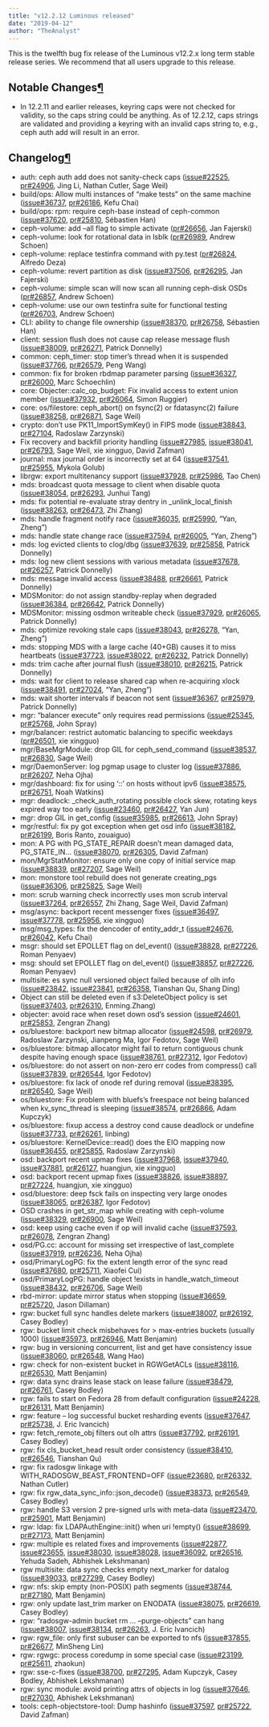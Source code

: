 ```yaml
---
title: "v12.2.12 Luminous released"
date: "2019-04-12"
author: "TheAnalyst"
---
```


This is the twelfth bug fix release of the Luminous v12.2.x long term stable release series. We recommend that all users upgrade to this release.

## Notable Changes[¶](#notable-changes "Permalink to this headline")

- In 12.2.11 and earlier releases, keyring caps were not checked for validity, so the caps string could be anything. As of 12.2.12, caps strings are validated and providing a keyring with an invalid caps string to, e.g., ceph auth add will result in an error.

## Changelog[¶](#changelog "Permalink to this headline")

- auth: ceph auth add does not sanity-check caps ([issue#22525](https://tracker.ceph.com/issues/22525), [pr#24906](https://github.com/ceph/ceph/pull/24906), Jing Li, Nathan Cutler, Sage Weil)
- build/ops: Allow multi instances of “make tests” on the same machine ([issue#36737](https://tracker.ceph.com/issues/36737), [pr#26186](https://github.com/ceph/ceph/pull/26186), Kefu Chai)
- build/ops: rpm: require ceph-base instead of ceph-common ([issue#37620](https://tracker.ceph.com/issues/37620), [pr#25810](https://github.com/ceph/ceph/pull/25810), Sébastien Han)
- ceph-volume: add –all flag to simple activate ([pr#26656](https://github.com/ceph/ceph/pull/26656), Jan Fajerski)
- ceph-volume: look for rotational data in lsblk ([pr#26989](https://github.com/ceph/ceph/pull/26989), Andrew Schoen)
- ceph-volume: replace testinfra command with py.test ([pr#26824](https://github.com/ceph/ceph/pull/26824), Alfredo Deza)
- ceph-volume: revert partition as disk ([issue#37506](https://tracker.ceph.com/issues/37506), [pr#26295](https://github.com/ceph/ceph/pull/26295), Jan Fajerski)
- ceph-volume: simple scan will now scan all running ceph-disk OSDs ([pr#26857](https://github.com/ceph/ceph/pull/26857), Andrew Schoen)
- ceph-volume: use our own testinfra suite for functional testing ([pr#26703](https://github.com/ceph/ceph/pull/26703), Andrew Schoen)
- CLI: ability to change file ownership ([issue#38370](https://tracker.ceph.com/issues/38370), [pr#26758](https://github.com/ceph/ceph/pull/26758), Sébastien Han)
- client: session flush does not cause cap release message flush ([issue#38009](https://tracker.ceph.com/issues/38009), [pr#26271](https://github.com/ceph/ceph/pull/26271), Patrick Donnelly)
- common: ceph\_timer: stop timer’s thread when it is suspended ([issue#37766](https://tracker.ceph.com/issues/37766), [pr#26579](https://github.com/ceph/ceph/pull/26579), Peng Wang)
- common: fix for broken rbdmap parameter parsing ([issue#36327](https://tracker.ceph.com/issues/36327), [pr#26000](https://github.com/ceph/ceph/pull/26000), Marc Schoechlin)
- core: Objecter::calc\_op\_budget: Fix invalid access to extent union member ([issue#37932](https://tracker.ceph.com/issues/37932), [pr#26064](https://github.com/ceph/ceph/pull/26064), Simon Ruggier)
- core: os/filestore: ceph\_abort() on fsync(2) or fdatasync(2) failure ([issue#38258](https://tracker.ceph.com/issues/38258), [pr#26871](https://github.com/ceph/ceph/pull/26871), Sage Weil)
- crypto: don’t use PK11\_ImportSymKey() in FIPS mode ([issue#38843](https://tracker.ceph.com/issues/38843), [pr#27104](https://github.com/ceph/ceph/pull/27104), Radoslaw Zarzynski)
- Fix recovery and backfill priority handling ([issue#27985](https://tracker.ceph.com/issues/27985), [issue#38041](https://tracker.ceph.com/issues/38041), [pr#26793](https://github.com/ceph/ceph/pull/26793), Sage Weil, xie xingguo, David Zafman)
- journal: max journal order is incorrectly set at 64 ([issue#37541](https://tracker.ceph.com/issues/37541), [pr#25955](https://github.com/ceph/ceph/pull/25955), Mykola Golub)
- librgw: export multitenancy support ([issue#37928](https://tracker.ceph.com/issues/37928), [pr#25986](https://github.com/ceph/ceph/pull/25986), Tao Chen)
- mds: broadcast quota message to client when disable quota ([issue#38054](https://tracker.ceph.com/issues/38054), [pr#26293](https://github.com/ceph/ceph/pull/26293), Junhui Tang)
- mds: fix potential re-evaluate stray dentry in \_unlink\_local\_finish ([issue#38263](https://tracker.ceph.com/issues/38263), [pr#26473](https://github.com/ceph/ceph/pull/26473), Zhi Zhang)
- mds: handle fragment notify race ([issue#36035](https://tracker.ceph.com/issues/36035), [pr#25990](https://github.com/ceph/ceph/pull/25990), “Yan, Zheng”)
- mds: handle state change race ([issue#37594](https://tracker.ceph.com/issues/37594), [pr#26005](https://github.com/ceph/ceph/pull/26005), “Yan, Zheng”)
- mds: log evicted clients to clog/dbg ([issue#37639](https://tracker.ceph.com/issues/37639), [pr#25858](https://github.com/ceph/ceph/pull/25858), Patrick Donnelly)
- mds: log new client sessions with various metadata ([issue#37678](https://tracker.ceph.com/issues/37678), [pr#26257](https://github.com/ceph/ceph/pull/26257), Patrick Donnelly)
- mds: message invalid access ([issue#38488](https://tracker.ceph.com/issues/38488), [pr#26661](https://github.com/ceph/ceph/pull/26661), Patrick Donnelly)
- MDSMonitor: do not assign standby-replay when degraded ([issue#36384](https://tracker.ceph.com/issues/36384), [pr#26642](https://github.com/ceph/ceph/pull/26642), Patrick Donnelly)
- MDSMonitor: missing osdmon writeable check ([issue#37929](https://tracker.ceph.com/issues/37929), [pr#26065](https://github.com/ceph/ceph/pull/26065), Patrick Donnelly)
- mds: optimize revoking stale caps ([issue#38043](https://tracker.ceph.com/issues/38043), [pr#26278](https://github.com/ceph/ceph/pull/26278), “Yan, Zheng”)
- mds: stopping MDS with a large cache (40+GB) causes it to miss heartbeats ([issue#37723](https://tracker.ceph.com/issues/37723), [issue#38022](https://tracker.ceph.com/issues/38022), [pr#26232](https://github.com/ceph/ceph/pull/26232), Patrick Donnelly)
- mds: trim cache after journal flush ([issue#38010](https://tracker.ceph.com/issues/38010), [pr#26215](https://github.com/ceph/ceph/pull/26215), Patrick Donnelly)
- mds: wait for client to release shared cap when re-acquiring xlock ([issue#38491](https://tracker.ceph.com/issues/38491), [pr#27024](https://github.com/ceph/ceph/pull/27024), “Yan, Zheng”)
- mds: wait shorter intervals if beacon not sent ([issue#36367](https://tracker.ceph.com/issues/36367), [pr#25979](https://github.com/ceph/ceph/pull/25979), Patrick Donnelly)
- mgr: “balancer execute” only requires read permissions ([issue#25345](https://tracker.ceph.com/issues/25345), [pr#25768](https://github.com/ceph/ceph/pull/25768), John Spray)
- mgr/balancer: restrict automatic balancing to specific weekdays ([pr#26501](https://github.com/ceph/ceph/pull/26501), xie xingguo)
- mgr/BaseMgrModule: drop GIL for ceph\_send\_command ([issue#38537](https://tracker.ceph.com/issues/38537), [pr#26830](https://github.com/ceph/ceph/pull/26830), Sage Weil)
- mgr/DaemonServer: log pgmap usage to cluster log ([issue#37886](https://tracker.ceph.com/issues/37886), [pr#26207](https://github.com/ceph/ceph/pull/26207), Neha Ojha)
- mgr/dashboard: fix for using ‘::’ on hosts without ipv6 ([issue#38575](https://tracker.ceph.com/issues/38575), [pr#26751](https://github.com/ceph/ceph/pull/26751), Noah Watkins)
- mgr: deadlock: \_check\_auth\_rotating possible clock skew, rotating keys expired way too early ([issue#23460](https://tracker.ceph.com/issues/23460), [pr#26427](https://github.com/ceph/ceph/pull/26427), Yan Jun)
- mgr: drop GIL in get\_config ([issue#35985](https://tracker.ceph.com/issues/35985), [pr#26613](https://github.com/ceph/ceph/pull/26613), John Spray)
- mgr/restful: fix py got exception when get osd info ([issue#38182](https://tracker.ceph.com/issues/38182), [pr#26199](https://github.com/ceph/ceph/pull/26199), Boris Ranto, zouaiguo)
- mon: A PG with PG\_STATE\_REPAIR doesn’t mean damaged data, PG\_STATE\_IN… ([issue#38070](https://tracker.ceph.com/issues/38070), [pr#26305](https://github.com/ceph/ceph/pull/26305), David Zafman)
- mon/MgrStatMonitor: ensure only one copy of initial service map ([issue#38839](https://tracker.ceph.com/issues/38839), [pr#27207](https://github.com/ceph/ceph/pull/27207), Sage Weil)
- mon: monstore tool rebuild does not generate creating\_pgs ([issue#36306](https://tracker.ceph.com/issues/36306), [pr#25825](https://github.com/ceph/ceph/pull/25825), Sage Weil)
- mon: scrub warning check incorrectly uses mon scrub interval ([issue#37264](https://tracker.ceph.com/issues/37264), [pr#26557](https://github.com/ceph/ceph/pull/26557), Zhi Zhang, Sage Weil, David Zafman)
- msg/async: backport recent messenger fixes ([issue#36497](https://tracker.ceph.com/issues/36497), [issue#37778](https://tracker.ceph.com/issues/37778), [pr#25956](https://github.com/ceph/ceph/pull/25956), xie xingguo)
- msg/msg\_types: fix the dencoder of entity\_addr\_t ([issue#24676](https://tracker.ceph.com/issues/24676), [pr#26042](https://github.com/ceph/ceph/pull/26042), Kefu Chai)
- msgr: should set EPOLLET flag on del\_event() ([issue#38828](https://tracker.ceph.com/issues/38828), [pr#27226](https://github.com/ceph/ceph/pull/27226), Roman Penyaev)
- msg: should set EPOLLET flag on del\_event() ([issue#38857](https://tracker.ceph.com/issues/38857), [pr#27226](https://github.com/ceph/ceph/pull/27226), Roman Penyaev)
- multisite: es sync null versioned object failed because of olh info ([issue#23842](https://tracker.ceph.com/issues/23842), [issue#23841](https://tracker.ceph.com/issues/23841), [pr#26358](https://github.com/ceph/ceph/pull/26358), Tianshan Qu, Shang Ding)
- Object can still be deleted even if s3:DeleteObject policy is set ([issue#37403](https://tracker.ceph.com/issues/37403), [pr#26310](https://github.com/ceph/ceph/pull/26310), Enming.Zhang)
- objecter: avoid race when reset down osd’s session ([issue#24601](https://tracker.ceph.com/issues/24601), [pr#25853](https://github.com/ceph/ceph/pull/25853), Zengran Zhang)
- os/bluestore: backport new bitmap allocator ([issue#24598](https://tracker.ceph.com/issues/24598), [pr#26979](https://github.com/ceph/ceph/pull/26979), Radoslaw Zarzynski, Jianpeng Ma, Igor Fedotov, Sage Weil)
- os/bluestore: bitmap allocator might fail to return contiguous chunk despite having enough space ([issue#38761](https://tracker.ceph.com/issues/38761), [pr#27312](https://github.com/ceph/ceph/pull/27312), Igor Fedotov)
- os/bluestore: do not assert on non-zero err codes from compress() call ([issue#37839](https://tracker.ceph.com/issues/37839), [pr#26544](https://github.com/ceph/ceph/pull/26544), Igor Fedotov)
- os/bluestore: fix lack of onode ref during removal ([issue#38395](https://tracker.ceph.com/issues/38395), [pr#26540](https://github.com/ceph/ceph/pull/26540), Sage Weil)
- os/bluestore: Fix problem with bluefs’s freespace not being balanced when kv\_sync\_thread is sleeping ([issue#38574](https://tracker.ceph.com/issues/38574), [pr#26866](https://github.com/ceph/ceph/pull/26866), Adam Kupczyk)
- os/bluestore: fixup access a destroy cond cause deadlock or undefine ([issue#37733](https://tracker.ceph.com/issues/37733), [pr#26261](https://github.com/ceph/ceph/pull/26261), linbing)
- os/bluestore: KernelDevice::read() does the EIO mapping now ([issue#36455](https://tracker.ceph.com/issues/36455), [pr#25855](https://github.com/ceph/ceph/pull/25855), Radoslaw Zarzynski)
- osd: backport recent upmap fixes ([issue#37968](https://tracker.ceph.com/issues/37968), [issue#37940](https://tracker.ceph.com/issues/37940), [issue#37881](https://tracker.ceph.com/issues/37881), [pr#26127](https://github.com/ceph/ceph/pull/26127), huangjun, xie xingguo)
- osd: backport recent upmap fixes ([issue#38826](https://tracker.ceph.com/issues/38826), [issue#38897](https://tracker.ceph.com/issues/38897), [pr#27224](https://github.com/ceph/ceph/pull/27224), huangjun, xie xingguo)
- osd/bluestore: deep fsck fails on inspecting very large onodes ([issue#38065](https://tracker.ceph.com/issues/38065), [pr#26387](https://github.com/ceph/ceph/pull/26387), Igor Fedotov)
- OSD crashes in get\_str\_map while creating with ceph-volume ([issue#38329](https://tracker.ceph.com/issues/38329), [pr#26900](https://github.com/ceph/ceph/pull/26900), Sage Weil)
- osd: keep using cache even if op will invalid cache ([issue#37593](https://tracker.ceph.com/issues/37593), [pr#26078](https://github.com/ceph/ceph/pull/26078), Zengran Zhang)
- osd/PG.cc: account for missing set irrespective of last\_complete ([issue#37919](https://tracker.ceph.com/issues/37919), [pr#26236](https://github.com/ceph/ceph/pull/26236), Neha Ojha)
- osd/PrimaryLogPG: fix the extent length error of the sync read ([issue#37680](https://tracker.ceph.com/issues/37680), [pr#25711](https://github.com/ceph/ceph/pull/25711), Xiaofei Cui)
- osd/PrimaryLogPG: handle object !exists in handle\_watch\_timeout ([issue#38432](https://tracker.ceph.com/issues/38432), [pr#26706](https://github.com/ceph/ceph/pull/26706), Sage Weil)
- rbd-mirror: update mirror status when stopping ([issue#36659](https://tracker.ceph.com/issues/36659), [pr#25720](https://github.com/ceph/ceph/pull/25720), Jason Dillaman)
- rgw: bucket full sync handles delete markers ([issue#38007](https://tracker.ceph.com/issues/38007), [pr#26192](https://github.com/ceph/ceph/pull/26192), Casey Bodley)
- rgw: bucket limit check misbehaves for > max-entries buckets (usually 1000) ([issue#35973](https://tracker.ceph.com/issues/35973), [pr#26946](https://github.com/ceph/ceph/pull/26946), Matt Benjamin)
- rgw: bug in versioning concurrent, list and get have consistency issue ([issue#38060](https://tracker.ceph.com/issues/38060), [pr#26548](https://github.com/ceph/ceph/pull/26548), Wang Hao)
- rgw: check for non-existent bucket in RGWGetACLs ([issue#38116](https://tracker.ceph.com/issues/38116), [pr#26530](https://github.com/ceph/ceph/pull/26530), Matt Benjamin)
- rgw: data sync drains lease stack on lease failure ([issue#38479](https://tracker.ceph.com/issues/38479), [pr#26761](https://github.com/ceph/ceph/pull/26761), Casey Bodley)
- rgw: fails to start on Fedora 28 from default configuration ([issue#24228](https://tracker.ceph.com/issues/24228), [pr#26131](https://github.com/ceph/ceph/pull/26131), Matt Benjamin)
- rgw: feature – log successful bucket resharding events ([issue#37647](https://tracker.ceph.com/issues/37647), [pr#25738](https://github.com/ceph/ceph/pull/25738), J. Eric Ivancich)
- rgw: fetch\_remote\_obj filters out olh attrs ([issue#37792](https://tracker.ceph.com/issues/37792), [pr#26191](https://github.com/ceph/ceph/pull/26191), Casey Bodley)
- rgw: fix cls\_bucket\_head result order consistency ([issue#38410](https://tracker.ceph.com/issues/38410), [pr#26546](https://github.com/ceph/ceph/pull/26546), Tianshan Qu)
- rgw: fix radosgw linkage with WITH\_RADOSGW\_BEAST\_FRONTEND=OFF ([issue#23680](https://tracker.ceph.com/issues/23680), [pr#26332](https://github.com/ceph/ceph/pull/26332), Nathan Cutler)
- rgw: fix rgw\_data\_sync\_info::json\_decode() ([issue#38373](https://tracker.ceph.com/issues/38373), [pr#26549](https://github.com/ceph/ceph/pull/26549), Casey Bodley)
- rgw: handle S3 version 2 pre-signed urls with meta-data ([issue#23470](https://tracker.ceph.com/issues/23470), [pr#25901](https://github.com/ceph/ceph/pull/25901), Matt Benjamin)
- rgw: ldap: fix LDAPAuthEngine::init() when uri !empty() ([issue#38699](https://tracker.ceph.com/issues/38699), [pr#27173](https://github.com/ceph/ceph/pull/27173), Matt Benjamin)
- rgw: multiple es related fixes and improvements ([issue#22877](https://tracker.ceph.com/issues/22877), [issue#23655](https://tracker.ceph.com/issues/23655), [issue#38030](https://tracker.ceph.com/issues/38030), [issue#38028](https://tracker.ceph.com/issues/38028), [issue#36092](https://tracker.ceph.com/issues/36092), [pr#26516](https://github.com/ceph/ceph/pull/26516), Yehuda Sadeh, Abhishek Lekshmanan)
- rgw multisite: data sync checks empty next\_marker for datalog ([issue#39033](https://tracker.ceph.com/issues/39033), [pr#27299](https://github.com/ceph/ceph/pull/27299), Casey Bodley)
- rgw: nfs: skip empty (non-POSIX) path segments ([issue#38744](https://tracker.ceph.com/issues/38744), [pr#27180](https://github.com/ceph/ceph/pull/27180), Matt Benjamin)
- rgw: only update last\_trim marker on ENODATA ([issue#38075](https://tracker.ceph.com/issues/38075), [pr#26619](https://github.com/ceph/ceph/pull/26619), Casey Bodley)
- rgw: “radosgw-admin bucket rm … –purge-objects” can hang ([issue#38007](https://tracker.ceph.com/issues/38007), [issue#38134](https://tracker.ceph.com/issues/38134), [pr#26263](https://github.com/ceph/ceph/pull/26263), J. Eric Ivancich)
- rgw: rgw\_file: only first subuser can be exported to nfs ([issue#37855](https://tracker.ceph.com/issues/37855), [pr#26677](https://github.com/ceph/ceph/pull/26677), MinSheng Lin)
- rgw: rgwgc: process coredump in some special case ([issue#23199](https://tracker.ceph.com/issues/23199), [pr#25611](https://github.com/ceph/ceph/pull/25611), zhaokun)
- rgw: sse-c-fixes ([issue#38700](https://tracker.ceph.com/issues/38700), [pr#27295](https://github.com/ceph/ceph/pull/27295), Adam Kupczyk, Casey Bodley, Abhishek Lekshmanan)
- rgw: sync module: avoid printing attrs of objects in log ([issue#37646](https://tracker.ceph.com/issues/37646), [pr#27030](https://github.com/ceph/ceph/pull/27030), Abhishek Lekshmanan)
- tools: ceph-objectstore-tool: Dump hashinfo ([issue#37597](https://tracker.ceph.com/issues/37597), [pr#25722](https://github.com/ceph/ceph/pull/25722), David Zafman)
